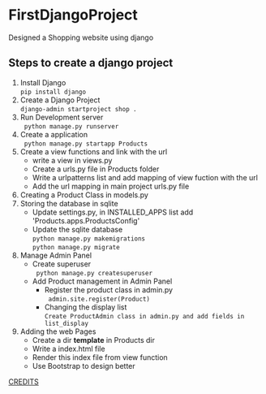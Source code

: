 # FirstDjangoProject
Designed a Shopping website using django

## Steps to create a django project
<ol>
  <li>Install Django <br><code>pip install django</code></li>
  <li>Create a Django Project <br>
    <code>django-admin startproject shop .</code>
  </li>
  <li>Run Development server<br>
    <code> python manage.py runserver</code>
  </li>
  <li>Create a application<br>
    <code> python manage.py startapp Products</code>
  </li>
  <li>Create a view functions and link with the url
    <ul>
      <li>write a view in views.py</li>
      <li>Create a urls.py file in Products folder</li>
      <li>Write a urlpatterns list and add mapping of view fuction with the url</li>
      <li>Add the url mapping in main project urls.py file</li>
    </ul>
  </li>
  <li>Creating a Product Class in models.py</li>
  <li>Storing the database in sqlite<br>
    <ul>
      <li>Update settings.py, in INSTALLED_APPS list add 'Products.apps.ProductsConfig'</li>
      <li>Update the sqlite database<br>
      <code>python manage.py makemigrations</code><br>
      <code>python manage.py migrate</code>
      </li>
    </ul>
  </li>
  <li>Manage Admin Panel
  <ul>
    <li> Create superuser <br>
      <code> python manage.py createsuperuser</code>
    </li>
    <li>Add Product management in Admin Panel<br>
      <ul>
        <li>Register the product class in admin.py<br> 
          <code> admin.site.register(Product)</code>
          </li>
        <li>Changing the display list <br>
          <code>Create ProductAdmin class in admin.py and add fields in list_display </code>
        </li>
      </ul>
    </li>
  </ul>
  </li>
  <li>Adding the web Pages
    <ul>
      <li>Create a dir <b>template</b> in Products dir</li>
      <li>Write a index.html file </li>
      <li>Render this index file from view function</li>
      <li>Use Bootstrap to design better</li>
  </li>

</ol>

[CREDITS](https://www.youtube.com/watch?v=_uQrJ0TkZlc)
